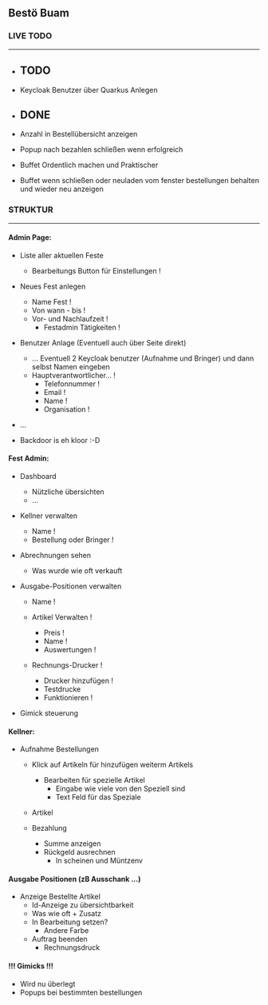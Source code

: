 ## Bestö Buam

### LIVE TODO
-------------
 - TODO
    ----- 

- Keycloak Benutzer über Quarkus Anlegen

 - DONE
    ----- 
- Anzahl in Bestellübersicht anzeigen
- Popup nach bezahlen schließen wenn erfolgreich
- Buffet Ordentlich machen und Praktischer
- Buffet wenn schließen oder neuladen vom fenster bestellungen behalten und wieder neu anzeigen


### STRUKTUR
------------
#### Admin Page:
- Liste aller aktuellen Feste
    - Bearbeitungs Button für Einstellungen !
- Neues Fest anlegen
    - Name Fest !
    - Von wann - bis !
    - Vor- und Nachlaufzeit !
        - Festadmin Tätigkeiten !

- Benutzer Anlage (Eventuell auch über Seite direkt)
    - ... Eventuell 2 Keycloak benutzer (Aufnahme und Bringer) und dann selbst Namen eingeben
    - Hauptverantwortlicher... !
        - Telefonnummer !
        - Email !
        - Name !
        - Organisation !
- ...
- Backdoor is eh kloor :-D

#### Fest Admin:
- Dashboard
    - Nützliche übersichten 
    - ...

- Kellner verwalten
    - Name !
    - Bestellung oder Bringer !

- Abrechnungen sehen
    - Was wurde wie oft verkauft 

- Ausgabe-Positionen verwalten
    - Name  !
    - Artikel Verwalten !
        - Preis !
        - Name !
        - Auswertungen !

    - Rechnungs-Drucker !
        - Drucker hinzufügen !
        - Testdrucke 
        - Funktionieren !

- Gimick steuerung

#### Kellner:
- Aufnahme Bestellungen
    - Klick auf Artikeln für hinzufügen weiterm Artikels
        - Bearbeiten für spezielle Artikel
            - Eingabe wie viele von den Speziell sind
            - Text Feld für das Speziale

    - Artikel
    - Bezahlung
        - Summe anzeigen
        - Rückgeld ausrechnen
            - In scheinen und Müntzenv

#### Ausgabe Positionen (zB Ausschank ...)
- Anzeige Bestellte Artikel
    - Id-Anzeige zu übersichtbarkeit
    - Was wie oft + Zusatz
    - In Bearbeitung setzen?
        - Andere Farbe
    - Auftrag beenden
        - Rechnungsdruck


#### !!! Gimicks !!!
- Wird nu überlegt
- Popups bei bestimmten bestellungen